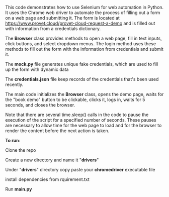 This code demonstrates how to use Selenium for web automation in Python. It uses the Chrome web driver to automate the process of filling out a form on a web page and submitting it. The form is located at https://www.provet.cloud/provet-cloud-request-a-demo and is filled out with information from a credentials dictionary.

The **Browser** class provides methods to open a web page, fill in text inputs, click buttons, and select dropdown menus. The login method uses these methods to fill out the form with the information from credentials and submit it.

The **mock.py** file generates unique fake credentials, which are used to fill up the form with dynamic data

The **credentials.json** file keep records of the credentials that's been used recently.

The main code initializes the **Browser** class, opens the demo page, waits for the "book demo" button to be clickable, clicks it, logs in, waits for 5 seconds, and closes the browser.

Note that there are several time.sleep() calls in the code to pause the execution of the script for a specified number of seconds. These pauses are necessary to allow time for the web page to load and for the browser to render the content before the next action is taken.


**To run**: 

Clone the repo 

Create a new directory and name it "**drivers**" 

Under "**drivers**" directory copy paste your **chromedriver** executable file

install dependencies from rquirement.txt

Run **main.py**
